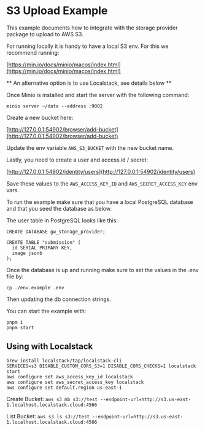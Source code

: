 # S3 Upload Example

This example documents how to integrate with the storage provider package to upload to AWS S3.

For running locally it is handy to have a local S3 env. For this we recommend running:

[https://min.io/docs/minio/macos/index.html](https://min.io/docs/minio/macos/index.html)

** An alternative option is to use Localstack, see details below **

Once Minio is installed and start the server with the following command:

`minio server ~/data --address :9002`

Create a new bucket here:

[http://127.0.0.1:54902/browser/add-bucket](http://127.0.0.1:54902/browser/add-bucket)

Update the env variable `AWS_S3_BUCKET` with the new bucket name.

Lastly, you need to create a user and access id / secret:

[http://127.0.0.1:54902/identity/users](http://127.0.0.1:54902/identity/users)

Save these values to the `AWS_ACCESS_KEY_ID` and `AWS_SECRET_ACCESS_KEY` env vars.

To run the example make sure that you have a local PostgreSQL database and that you seed the database as below.

The user table in PostgreSQL looks like this:

```
CREATE DATABASE gw_storage_provider;

CREATE TABLE "submission" (
  id SERIAL PRIMARY KEY,
  image jsonb
);

```

Once the database is up and running make sure to set the values in the .env file by:

`cp ./env.example .env`

Then updating the db connection strings.

You can start the example with:

```
pnpm i
pnpm start
```

## Using with Localstack

```
brew install localstack/tap/localstack-cli
SERVICES=s3 DISABLE_CUSTOM_CORS_S3=1 DISABLE_CORS_CHECKS=1 localstack start
aws configure set aws_access_key_id localstack
aws configure set aws_secret_access_key localstack
aws configure set default.region us-east-1
```

Create Bucket:
`aws s3 mb s3://test --endpoint-url=http://s3.us-east-1.localhost.localstack.cloud:4566`

List Bucket:
`aws s3 ls s3://test --endpoint-url=http://s3.us-east-1.localhost.localstack.cloud:4566`
